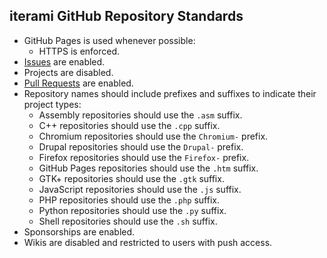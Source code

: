 iterami GitHub Repository Standards
-----------------------------------

* GitHub Pages is used whenever possible:
  * HTTPS is enforced.
* [Issues](https://github.com/iterami/Docs.htm/blob/gh-pages/standards/issues.md) are enabled.
* Projects are disabled.
* [Pull Requests](https://github.com/iterami/Docs.htm/blob/gh-pages/standards/pull-requests.md) are enabled.
* Repository names should include prefixes and suffixes to indicate their project types:
  * Assembly repositories should use the `.asm` suffix.
  * C++ repositories should use the `.cpp` suffix.
  * Chromium repositories should use the `Chromium-` prefix.
  * Drupal repositories should use the `Drupal-` prefix.
  * Firefox repositories should use the `Firefox-` prefix.
  * GitHub Pages repositories should use the `.htm` suffix.
  * GTK+ repositories should use the `.gtk` suffix.
  * JavaScript repositories should use the `.js` suffix.
  * PHP repositories should use the `.php` suffix.
  * Python repositories should use the `.py` suffix.
  * Shell repositories should use the `.sh` suffix.
* Sponsorships are enabled.
* Wikis are disabled and restricted to users with push access.
